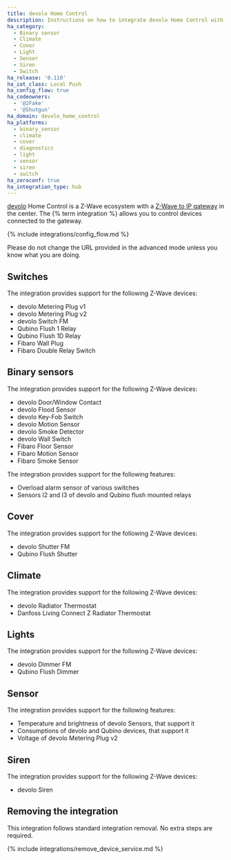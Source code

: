 ```yaml
---
title: devolo Home Control
description: Instructions on how to integrate devolo Home Control with Home Assistant.
ha_category:
  - Binary sensor
  - Climate
  - Cover
  - Light
  - Sensor
  - Siren
  - Switch
ha_release: '0.110'
ha_iot_class: Local Push
ha_config_flow: true
ha_codeowners:
  - '@2Fake'
  - '@Shutgun'
ha_domain: devolo_home_control
ha_platforms:
  - binary_sensor
  - climate
  - cover
  - diagnostics
  - light
  - sensor
  - siren
  - switch
ha_zeroconf: true
ha_integration_type: hub
---
```


[devolo](https://www.devolo.global) Home Control is a Z-Wave ecosystem with a [Z-Wave to IP gateway](https://www.devolo.de/devolo-home-control-zentrale) in the center. The {% term integration %} allows you to control devices connected to the gateway.

{% include integrations/config_flow.md %}

Please do not change the URL provided in the advanced mode unless you know what you are doing.

## Switches

The integration provides support for the following Z-Wave devices:

- devolo Metering Plug v1
- devolo Metering Plug v2
- devolo Switch FM
- Qubino Flush 1 Relay
- Qubino Flush 1D Relay
- Fibaro Wall Plug
- Fibaro Double Relay Switch

## Binary sensors

The integration provides support for the following Z-Wave devices:

- devolo Door/Window Contact
- devolo Flood Sensor
- devolo Key-Fob Switch
- devolo Motion Sensor
- devolo Smoke Detector
- devolo Wall Switch
- Fibaro Floor Sensor
- Fibaro Motion Sensor
- Fibaro Smoke Sensor

The integration provides support for the following features:

- Overload alarm sensor of various switches
- Sensors I2 and I3 of devolo and Qubino flush mounted relays

## Cover

The integration provides support for the following Z-Wave devices:

- devolo Shutter FM
- Qubino Flush Shutter

## Climate

The integration provides support for the following Z-Wave devices:

- devolo Radiator Thermostat
- Danfoss Living Connect Z Radiator Thermostat

## Lights

The integration provides support for the following Z-Wave devices:

- devolo Dimmer FM
- Qubino Flush Dimmer

## Sensor

The integration provides support for the following features:

- Temperature and brightness of devolo Sensors, that support it
- Consumptions of devolo and Qubino devices, that support it
- Voltage of devolo Metering Plug v2

## Siren

The integration provides support for the following Z-Wave devices:

- devolo Siren

## Removing the integration

This integration follows standard integration removal. No extra steps are required.

{% include integrations/remove_device_service.md %}
